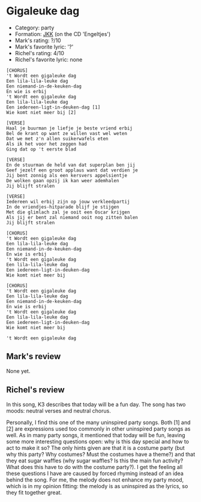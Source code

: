 # Gigaleuke dag

 * Category: party
 * Formation: [JKK](Jkk.md) (on the CD 'Engeltjes')
 * Mark's rating: ?/10
 * Mark's  favorite lyric: '?'
 * Richel's rating: 4/10
 * Richel's favorite lyric: none

```
[CHORUS]
't Wordt een gigaleuke dag
Een lila-lila-leuke dag
Een niemand-in-de-keuken-dag
En wie is erbij
't Wordt een gigaleuke dag
Een lila-lila-leuke dag
Een iedereen-ligt-in-deuken-dag [1]
Wie komt niet meer bij [2]

[VERSE]
Haal je buurman je liefje je beste vriend erbij
Bel de krant op want ze willen vast wel weten
Dat we met z'n allen suikerwafels eten
Als ik het voor het zeggen had
Ging dat op 't eerste blad

[VERSE]
En de stuurman de held van dat superplan ben jij
Geef jezelf een groot applaus want dat verdien je
Jij bent zonnig als een kersvers appelsientje
De wolken gaan opzij ik kan weer ademhalen
Jij blijft stralen

[VERSE]
Iedereen wil erbij zijn op jouw verkleedpartij
In de vriendjes-hitparade blijf je stijgen
Met die glimlach zal je ooit een Oscar krijgen
Als jij er bent zal niemand ooit nog zitten balen
Jij blijft stralen

[CHORUS]
't Wordt een gigaleuke dag
Een lila-lila-leuke dag
Een niemand-in-de-keuken-dag
En wie is erbij
't Wordt een gigaleuke dag
Een lila-lila-leuke dag
Een iedereen-ligt-in-deuken-dag
Wie komt niet meer bij

[CHORUS]
't Wordt een gigaleuke dag
Een lila-lila-leuke dag
Een niemand-in-de-keuken-dag
En wie is erbij
't Wordt een gigaleuke dag
Een lila-lila-leuke dag
Een iedereen-ligt-in-deuken-dag
Wie komt niet meer bij

't Wordt een gigaleuke dag
```

## Mark's review

None yet.

## Richel's review

In this song, K3 describes that today will be a fun day. The song has
two moods: neutral verses and neutral chorus.

Personally, I find this one of the many uninspired party songs. Both [1]
and [2] are expressions used too commonly in other uninspired party
songs as well. As in many party songs, it mentioned that today will be
fun, leaving some more interesting questions open: why is this day
special and how to act to make it so? The only hints given are that it
is a costume party (but why this party? Why costumes? Must the costumes
have a theme?) and that they eat sugar waffles (why sugar waffles? Is
this the main fun activity? What does this have to do with the costume
party?). I get the feeling all these questions I have are caused by
forced rhyming instead of an idea behind the song. For me, the melody
does not enhance my party mood, which is in my opinion fitting: the
melody is as uninspired as the lyrics, so they fit together great.
